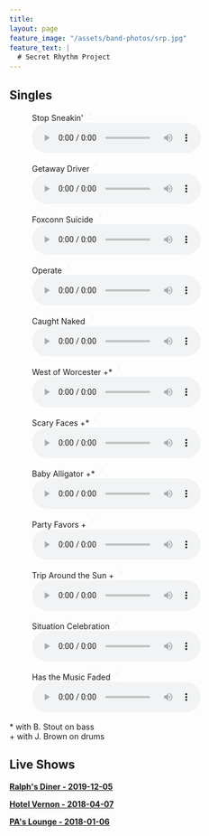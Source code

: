 ```yaml
---
title: 
layout: page
feature_image: "/assets/band-photos/srp.jpg"
feature_text: |
  # Secret Rhythm Project
---
```


## Singles

<figure><figcaption>Stop Sneakin' <a href="/assets/music/SRP_Singles_StopSneaking.mp3" download  class="dl"><img src="/assets/download.png" width="16"></a></figcaption><audio controls src="/assets/music/SRP_Singles_StopSneaking.mp3"></audio></figure>

<figure><figcaption>Getaway Driver <a href="/assets/music/SRP_Singles_GetawayDriver.mp3" download  class="dl"><img src="/assets/download.png" width="16"></a></figcaption><audio controls src="/assets/music/SRP_Singles_GetawayDriver.mp3"></audio></figure>

<figure><figcaption>Foxconn Suicide <a href="/assets/music/SRP_Singles_FoxConnSuicide.mp3" download  class="dl"><img src="/assets/download.png" width="16"></a></figcaption><audio controls src="/assets/music/SRP_Singles_FoxConnSuicide.mp3"></audio></figure>

<figure><figcaption>Operate <a href="/assets/music/SRP_Singles_Operate.mp3" download  class="dl"><img src="/assets/download.png" width="16"></a></figcaption><audio controls src="/assets/music/SRP_Singles_Operate.mp3"></audio></figure>

<figure><figcaption>Caught Naked <a href="/assets/music/SRP_Singles_CaughtNaked.mp3" download  class="dl"><img src="/assets/download.png" width="16"></a></figcaption><audio controls src="/assets/music/SRP_Singles_CaughtNaked.mp3"></audio></figure>

<figure><figcaption>West of Worcester +* <a href="/assets/music/SRP_Singles_WestOfWorcester.mp3" download  class="dl"><img src="/assets/download.png" width="16"></a></figcaption><audio controls src="/assets/music/SRP_Singles_WestOfWorcester.mp3"></audio></figure>

<figure><figcaption>Scary Faces +* <a href="/assets/music/SRP_Singles_ScaryFaces.mp3" download  class="dl"><img src="/assets/download.png" width="16"></a></figcaption><audio controls src="/assets/music/SRP_Singles_ScaryFaces.mp3"></audio></figure>

<figure><figcaption>Baby Alligator +* <a href="/assets/music/SRP_Singles_BabyAligator.mp3" download  class="dl"><img src="/assets/download.png" width="16"></a></figcaption><audio controls src="/assets/music/SRP_Singles_BabyAligator.mp3"></audio></figure>

<figure><figcaption>Party Favors + <a href="/assets/music/SRP_Singles_PartyFavors.mp3" download  class="dl"><img src="/assets/download.png" width="16"></a></figcaption><audio controls src="/assets/music/SRP_Singles_PartyFavors.mp3"></audio></figure>

<figure><figcaption>Trip Around the Sun + <a href="/assets/music/SRP_Singles_TripAroundTheSun.mp3" download  class="dl"><img src="/assets/download.png" width="16"></a></figcaption><audio controls src="/assets/music/SRP_Singles_TripAroundTheSun.mp3"></audio></figure>

<figure><figcaption>Situation Celebration <a href="/assets/music/SRP_Singles_SituationCelebration.mp3" download  class="dl"><img src="/assets/download.png" width="16"></a></figcaption><audio controls src="/assets/music/SRP_Singles_SituationCelebration.mp3"></audio></figure>

<figure><figcaption>Has the Music Faded <a href="/assets/music/SRP_Singles_HasTheMusicFaded.mp3" download  class="dl"><img src="/assets/download.png" width="16"></a></figcaption><audio controls src="/assets/music/SRP_Singles_HasTheMusicFaded.mp3"></audio></figure>

\* with B. Stout on bass<br>
\+ with J. Brown on drums

## Live Shows

**[Ralph's Diner - 2019-12-05](/shows/2019-12-05-ralphs/)**

**[Hotel Vernon - 2018-04-07](/shows/2018-04-07-hotel-vernon/)**

**[PA's Lounge - 2018-01-06](/shows/2018-01-06-pas-lounge/)**
